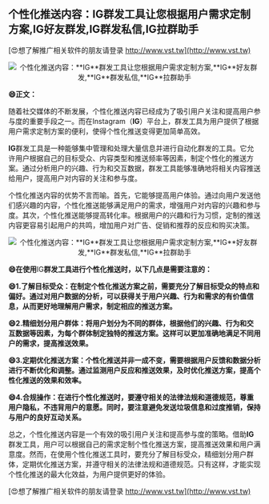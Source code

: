 ## **个性化推送内容：**IG**群发工具让您根据用户需求定制方案,**IG**好友群发,**IG**群发私信,**IG**拉群助手**

[😍想了解推广相关软件的朋友请登录 http://www.vst.tw](http://www.vst.tw)

 <center><img src="https://vst.tw/MP4/tuiguang/png/3.png" alt="个性化推送内容：**IG**群发工具让您根据用户需求定制方案,**IG**好友群发,**IG**群发私信,**IG**拉群助手"></center>

**😄正文：**

随着社交媒体的不断发展，个性化推送内容已经成为了吸引用户关注和提高用户参与度的重要手段之一。而在Instagram（**IG**）平台上，群发工具为用户提供了根据用户需求定制方案的便利，使得个性化推送变得更加简单高效。

**IG**群发工具是一种能够集中管理和处理大量信息并进行自动化群发的工具。它允许用户根据自己的目标受众、内容类型和推送频率等因素，制定个性化的推送方案。通过分析用户的兴趣、行为和交互数据，群发工具能够准确地将相关内容推送给用户，提高用户对内容的关注和参与度。

个性化推送内容的优势不言而喻。首先，它能够提高用户体验。通过向用户发送他们感兴趣的内容，个性化推送能够满足用户的需求，增强用户对内容的兴趣和参与度。其次，个性化推送能够提高转化率。根据用户的兴趣和行为习惯，定制的推送内容更容易引起用户的共鸣，增加用户对广告、促销和推荐的反应和购买决策。

 <center><img src="https://vst.tw/MP4/tuiguang/png/4.png" alt="个性化推送内容：**IG**群发工具让您根据用户需求定制方案,**IG**好友群发,**IG**群发私信,**IG**拉群助手"></center>

**😄在使用**IG**群发工具进行个性化推送时，以下几点是需要注意的：**

**😄1.了解目标受众：在制定个性化推送方案之前，需要充分了解目标受众的特点和偏好。通过对用户数据的分析，可以获得关于用户兴趣、行为和需求的有价值信息，从而更好地理解用户需求，制定相应的推送方案。**

**😄2.精细划分用户群体：将用户划分为不同的群体，根据他们的兴趣、行为和交互数据等因素，为每个群体制定独特的推送方案。这样可以更加准确地满足不同用户的需求，提高推送效果。**

**😄3.定期优化推送方案：个性化推送并非一成不变，需要根据用户反馈和数据分析进行不断优化和调整。通过监测用户反应和推送效果，及时优化推送方案，提高个性化推送的效果和效率。**

**😄4.合规操作：在进行个性化推送时，要遵守相关的法律法规和道德规范，尊重用户隐私，不违背用户的意愿。同时，要注意避免发送垃圾信息和过度推销，保持与用户的良好互动关系。**

总之，个性化推送内容是一个有效的吸引用户关注和提高参与度的策略。借助**IG**群发工具，用户可以根据自己的需求定制个性化推送方案，提高推送效果和用户满意度。然而，在使用个性化推送工具时，要充分了解目标受众，精细划分用户群体，定期优化推送方案，并遵守相关的法律法规和道德规范。只有这样，才能实现个性化推送的最大化效益，为用户提供更好的体验。

[😍想了解推广相关软件的朋友请登录 http://www.vst.tw](http://www.vst.tw)



